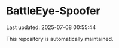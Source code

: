 # BattleEye-Spoofer

Last updated: 2025-07-08 00:55:44

This repository is automatically maintained.

